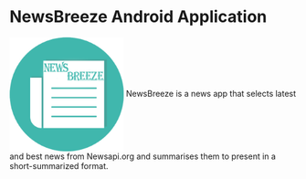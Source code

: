 # NewsBreeze Android Application
<img align="center" alt="logo" width="200px" height="200px" src="app/src/main/res/mipmap-xhdpi/app_icon.png" />
NewsBreeze is a news app that selects latest and best news from Newsapi.org and summarises them to present in a short-summarized format.
